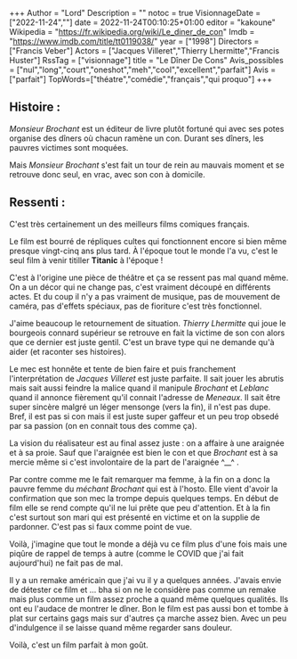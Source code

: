 +++
Author = "Lord"
Description = ""
notoc = true
VisionnageDate = ["2022-11-24",""]
date = 2022-11-24T00:10:25+01:00
editor = "kakoune"
Wikipedia = "https://fr.wikipedia.org/wiki/Le_diner_de_con"
Imdb = "https://www.imdb.com/title/tt0119038/"
year = ["1998"]
Directors = ["Francis Veber"]
Actors = ["Jacques Villeret","Thierry Lhermitte","Francis Huster"]
RssTag = ["visionnage"]
title = "Le Dîner De Cons"
Avis_possibles = ["nul","long","court","oneshot","meh","cool","excellent","parfait"]
Avis = ["parfait"] 
TopWords=["théatre","comédie","français","qui proquo"]
+++
## Histoire :
*Monsieur Brochant* est un éditeur de livre plutôt fortuné qui avec ses potes organise des dîners où chacun ramène un con.
Durant ses dîners, les pauvres victimes sont moquées.

Mais *Monsieur Brochant* s'est fait un tour de rein au mauvais moment et se retrouve donc seul, en vrac, avec son con à domicile.

## Ressenti :
C'est très certainement un des meilleurs films comiques français.

Le film est bourré de répliques cultes qui fonctionnent encore si bien même presque vingt-cinq ans plus tard.
À l'époque tout le monde l'a vu, c'est le seul film à venir titiller **Titanic** à l'époque !

C'est à l'origine une pièce de théâtre et ça se ressent pas mal quand même.
On a un décor qui ne change pas, c'est vraiment découpé en différents actes.
Et du coup il n'y a pas vraiment de musique, pas de mouvement de caméra, pas d'effets spéciaux, pas de fioriture c'est très fonctionnel.

J'aime beaucoup le retournement de situation.
*Thierry Lhermitte* qui joue le bourgeois connard supérieur se retrouve en fait la victime de son con alors que ce dernier est juste gentil.
C'est un brave type qui ne demande qu'à aider (et raconter ses histoires).

Le mec est honnête et tente de bien faire et puis franchement l'interprétation de *Jacques Villeret* est juste parfaite.
Il sait jouer les abrutis mais sait aussi feindre la malice quand il manipule *Brochant* et *Leblanc* quand il annonce fièrement qu'il connait l'adresse de *Meneaux*.
Il sait être super sincère malgré un léger mensonge (vers la fin), il n'est pas dupe.
Bref, il est pas si con mais il est juste super gaffeur et un peu trop obsedé par sa passion (on en connait tous des comme ça).

La vision du réalisateur est au final assez juste : on a affaire à une araignée et à sa proie.
Sauf que l'araignée est bien le con et que *Brochant* est à sa mercie même si c'est involontaire de la part de l'araignée ^__^ .

Par contre comme me le fait remarquer ma femme, à la fin on a donc la pauvre femme du *méchant Brochant* qui est à l'hosto.
Elle vient d'avoir la confirmation que son mec la trompe depuis quelques temps.
En début de film elle se rend compte qu'il ne lui prête que peu d'attention.
Et à la fin c'est surtout son mari qui est présenté en victime et on la supplie de pardonner.
C'est pas si faux comme point de vue.

Voilà, j'imagine que tout le monde a déjà vu ce film plus d'une fois mais une piqûre de rappel de temps à autre (comme le COVID que j'ai fait aujourd'hui) ne fait pas de mal.

Il y a un remake américain que j'ai vu il y a quelques années.
J'avais envie de détester ce film et … bha si on ne le considère pas comme un remake mais plus comme un film assez proche a quand même quelques qualités.
Ils ont eu l'audace de montrer le dîner.
Bon le film est pas aussi bon et tombe à plat sur certains gags mais sur d'autres ça marche assez bien.
Avec un peu d'indulgence il se laisse quand même regarder sans douleur.

Voilà, c'est un film parfait à mon goût.
